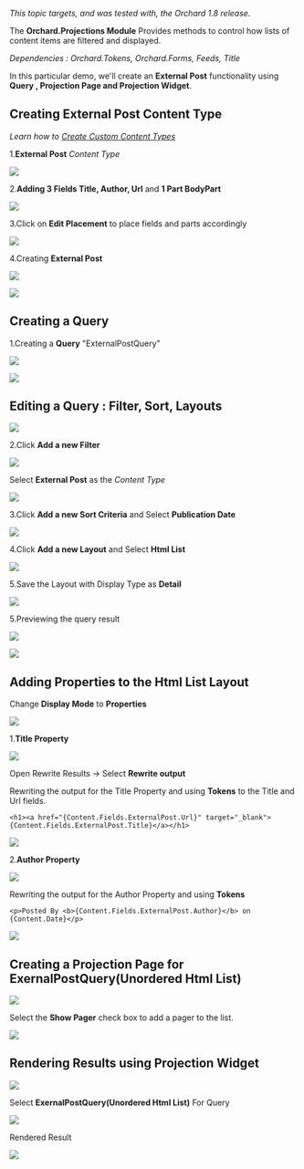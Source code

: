 *This topic targets, and was tested with, the Orchard 1.8 release.*

The **Orchard.Projections Module** Provides methods to control how lists of content items are filtered and displayed.

*Dependencies : Orchard.Tokens, Orchard.Forms, Feeds, Title*

In this particular demo, we'll create an **External Post** functionality using **Query , Projection Page and Projection Widget**.

## Creating External Post Content Type

*Learn how to [Create Custom Content Types](/Documentation/Creating-custom-content-types)*

1.**External Post** *Content Type*

![](/Upload/projections/CreateContentType.PNG)

2.**Adding 3 Fields Title, Author, Url** and **1 Part BodyPart**

![](/Upload/projections/addingfieldsnparts.PNG)

3.Click on **Edit Placement** to place fields and parts accordingly

![](/Upload/projections/editingplacement.PNG)

4.Creating **External Post**

![](/Upload/projections/creatingexternalpost.PNG)

![](/Upload/projections/externalpostcreated.PNG)

## Creating a Query 

1.Creating a **Query** "ExternalPostQuery"

![](/Upload/projections/addingquery.PNG)


![](/Upload/projections/querycreated.PNG)

## Editing a Query : **Filter, Sort, Layouts**


![](/Upload/projections/editingquery.PNG)

2.Click **Add a new Filter**

![](/Upload/projections/addfilter.PNG)

Select **External Post** as the *Content Type*

![](/Upload/projections/externalpostfilter.PNG)

3.Click **Add a new Sort Criteria** and Select **Publication Date**


![](/Upload/projections/sortpublication.PNG)

4.Click **Add a new Layout** and Select **Html List**

![](/Upload/projections/selectlayout.PNG)

5.Save the Layout with Display Type as **Detail**

![](/Upload/projections/savelayout.PNG)

5.Previewing the query result

![](/Upload/projections/clickpreview.PNG)

![](/Upload/projections/queryresult.PNG)

## Adding Properties to the Html List Layout

Change **Display Mode** to **Properties**

![](/Upload/projections/changedisplaymode.PNG)

1.**Title Property**


![](/Upload/projections/titleproperty.PNG)

Open Rewrite Results -> Select **Rewrite output**

Rewriting the output for the Title Property and using **Tokens** to the Title and Url fields.

	<h1><a href="{Content.Fields.ExternalPost.Url}" target="_blank">{Content.Fields.ExternalPost.Title}</a></h1>

![](/Upload/projections/titlerewrite.PNG)

2.**Author Property**

![](/Upload/projections/addingproperties.PNG)

Rewriting the output for the Author Property and using **Tokens**

	<p>Posted By <b>{Content.Fields.ExternalPost.Author}</b> on {Content.Date}</p>

![](/Upload/projections/authorrewrite.PNG)

## Creating a Projection Page for ExernalPostQuery(Unordered Html List)


![](/Upload/projections/projectionpage.PNG)

Select the **Show Pager** check box to add a pager to the list.

![](/Upload/projections/creatingprojectionpage.PNG)


## Rendering Results using Projection Widget


![](/Upload/projections/projectionwidget.PNG)

Select **ExernalPostQuery(Unordered Html List)** For Query

![](/Upload/projections/creatingprojectionwidget.PNG)

Rendered Result 

![](/Upload/projections/renderedresult.PNG)